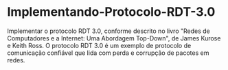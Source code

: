 # Implementando-Protocolo-RDT-3.0
Implementar o protocolo RDT 3.0, conforme descrito no livro "Redes de Computadores e a Internet: Uma Abordagem Top-Down", de James Kurose e Keith Ross. O protocolo RDT 3.0 é um exemplo de protocolo de comunicação confiável que lida com perda e corrupção de pacotes em redes.
